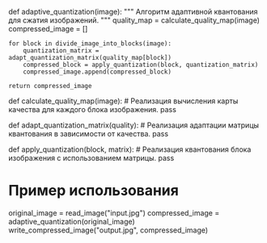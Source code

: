 def adaptive_quantization(image):
    """
    Алгоритм адаптивной квантования для сжатия изображений.
    """
    quality_map = calculate_quality_map(image)
    compressed_image = []
    
    for block in divide_image_into_blocks(image):
        quantization_matrix = adapt_quantization_matrix(quality_map[block])
        compressed_block = apply_quantization(block, quantization_matrix)
        compressed_image.append(compressed_block)
    
    return compressed_image

def calculate_quality_map(image):
    # Реализация вычисления карты качества для каждого блока изображения.
    pass

def adapt_quantization_matrix(quality):
    # Реализация адаптации матрицы квантования в зависимости от качества.
    pass

def apply_quantization(block, matrix):
    # Реализация квантования блока изображения с использованием матрицы.
    pass

# Пример использования
original_image = read_image("input.jpg")
compressed_image = adaptive_quantization(original_image)
write_compressed_image("output.jpg", compressed_image)
